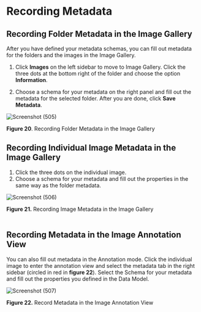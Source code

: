 # Recording Metadata
## Recording Folder Metadata in the Image Gallery

After you have defined your metadata schemas, you can fill out metadata for the folders and the images in the Image Gallery. 

1. Click **Images** on the left sidebar to move to Image Gallery. Click the three dots at the bottom right of the folder and choose the option **Information**.

1. Choose a schema for your metadata on the right panel and fill out the metadata for the selected folder. After you are done, click **Save Metadata**. 

![Screenshot (505)](https://github.com/rsimon/immarkus/assets/128056738/6c55b8bb-5406-40f0-a441-d23aec01e624)

**Figure 20**. Recording Folder Metadata in the Image Gallery
<br/>

## Recording Individual Image Metadata in the Image Gallery 
1. Click the three dots on the individual image. 
2. Choose a schema for your metadata and fill out the properties in the same way as the folder metadata.

![Screenshot (506)](https://github.com/rsimon/immarkus/assets/128056738/35ad3826-6688-4dd1-832c-ddc776168076)

**Figure 21.** Recording Image Metadata in the Image Gallery   
<br/>

## Recording Metadata in the Image Annotation View

You can also fill out metadata in the Annotation mode. Click the individual image to enter the annotation view and select the metadata tab in the right sidebar (circled in red in **figure 22**). Select the Schema for your metadata and fill out the properties you defined in the Data Model. 

![Screenshot (507)](https://github.com/rsimon/immarkus/assets/128056738/eaafd13a-7bd8-408e-aaa5-5a512bcce8ba)

**Figure 22.** Record Metadata in the Image Annotation View 
